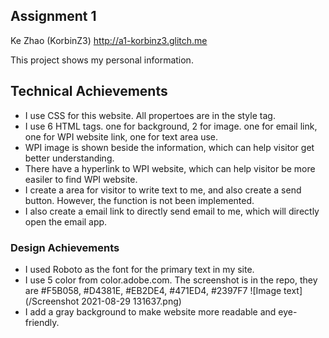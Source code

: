 Assignment 1
---

Ke Zhao (KorbinZ3)
http://a1-korbinz3.glitch.me

This project shows my personal information.

## Technical Achievements
- I use CSS for this website. All propertoes are in the style tag.
- I use 6 HTML tags. one for background, 2 for image. one for email link, one for WPI website link, one for text area use.
- WPI image is shown beside the information, which can help visitor get better understanding.
- There have a hyperlink to WPI website, which can help visitor be more easiler to find WPI website.
- I create a area for visitor to write text to me, and also create a send button. However, the function is not been implemented.
- I also create a email link to directly send email to me, which will directly open the email app.

### Design Achievements
- I used Roboto as the font for the primary text in my site.
- I use 5 color from color.adobe.com. The screenshot is in the repo, they are #F5B058, #D4381E, #EB2DE4, #471ED4, #2397F7
 ![Image text](/Screenshot 2021-08-29 131637.png)
- I add a gray background to make website more readable and eye-friendly.
